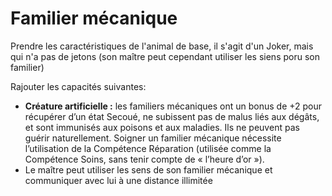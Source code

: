 # Familier mécanique
Prendre les caractéristiques de l'animal de base, il s'agit d'un Joker, mais qui n'a pas de jetons (son maître peut cependant utiliser les siens poru son familier)

Rajouter les capacités suivantes:
* **Créature artificielle :** les familiers mécaniques ont un bonus de +2 pour récupérer d’un état Secoué, ne subissent pas de malus liés aux dégâts, et sont immunisés aux poisons et aux maladies. Ils ne peuvent pas guérir naturellement. Soigner un familier mécanique nécessite l’utilisation de la Compétence Réparation (utilisée comme la Compétence Soins, sans tenir compte de « l’heure d’or »).
* Le maître peut utiliser les sens de son familier mécanique et communiquer avec lui à une distance illimitée
